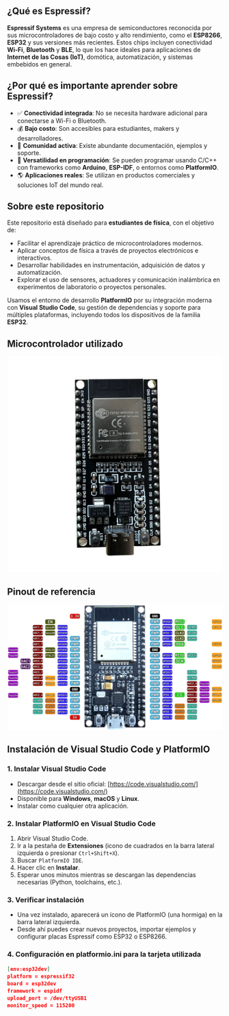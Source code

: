 ## ¿Qué es Espressif?

**Espressif Systems** es una empresa de semiconductores reconocida por sus microcontroladores de bajo costo y alto rendimiento, como el **ESP8266**, **ESP32** y sus versiones más recientes. Estos chips incluyen conectividad **Wi-Fi**, **Bluetooth** y **BLE**, lo que los hace ideales para aplicaciones de **Internet de las Cosas (IoT)**, domótica, automatización, y sistemas embebidos en general.

## ¿Por qué es importante aprender sobre Espressif?

- ✅ **Conectividad integrada**: No se necesita hardware adicional para conectarse a Wi-Fi o Bluetooth.
- 💰 **Bajo costo**: Son accesibles para estudiantes, makers y desarrolladores.
- 🧠 **Comunidad activa**: Existe abundante documentación, ejemplos y soporte.
- 🔧 **Versatilidad en programación**: Se pueden programar usando C/C++ con frameworks como **Arduino**, **ESP-IDF**, o entornos como **PlatformIO**.
- 🌎 **Aplicaciones reales**: Se utilizan en productos comerciales y soluciones IoT del mundo real.

## Sobre este repositorio

Este repositorio está diseñado para **estudiantes de física**, con el objetivo de:

- Facilitar el aprendizaje práctico de microcontroladores modernos.
- Aplicar conceptos de física a través de proyectos electrónicos e interactivos.
- Desarrollar habilidades en instrumentación, adquisición de datos y automatización.
- Explorar el uso de sensores, actuadores y comunicación inalámbrica en experimentos de laboratorio o proyectos personales.

Usamos el entorno de desarrollo **PlatformIO** por su integración moderna con **Visual Studio Code**, su gestión de dependencias y soporte para múltiples plataformas, incluyendo todos los dispositivos de la familia **ESP32**.

## Microcontrolador utilizado

![ESP32](documents/ESP32-WROOM32.jpg)

## Pinout de referencia

![Pinout del ESP32](documents/pinout.png)


## Instalación de Visual Studio Code y PlatformIO

### 1. Instalar Visual Studio Code

- Descargar desde el sitio oficial: [https://code.visualstudio.com/](https://code.visualstudio.com/)
- Disponible para **Windows**, **macOS** y **Linux**.
- Instalar como cualquier otra aplicación.

### 2. Instalar PlatformIO en Visual Studio Code

1. Abrir Visual Studio Code.
2. Ir a la pestaña de **Extensiones** (icono de cuadrados en la barra lateral izquierda o presionar `Ctrl+Shift+X`).
3. Buscar `PlatformIO IDE`.
4. Hacer clic en **Instalar**.
5. Esperar unos minutos mientras se descargan las dependencias necesarias (Python, toolchains, etc.).

### 3. Verificar instalación

- Una vez instalado, aparecerá un ícono de PlatformIO (una hormiga) en la barra lateral izquierda.
- Desde ahí puedes crear nuevos proyectos, importar ejemplos y configurar placas Espressif como ESP32 o ESP8266.


### 4. Configuración en platformio.ini para la tarjeta utilizada

```json
[env:esp32dev]
platform = espressif32
board = esp32dev
framework = espidf
upload_port = /dev/ttyUSB1
monitor_speed = 115200


